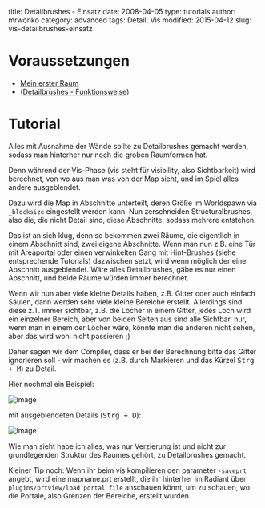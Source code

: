 ﻿title: Detailbrushes - Einsatz
date: 2008-04-05
type: tutorials
author: mrwonko
category: advanced
tags: Detail, Vis
modified: 2015-04-12
slug: vis-detailbrushes-einsatz

# Voraussetzungen

* [Mein erster Raum]({filename}brushwork-first-room.md)
* ([Detailbrushes - Funktionsweise]({filename}vis-detailbrushes-funktionsweise.md))

# Tutorial

Alles mit Ausnahme der Wände sollte zu Detailbrushes gemacht werden, sodass man hinterher nur noch die groben Raumformen hat.

Denn während der Vis-Phase (vis steht für visibility, also Sichtbarkeit) wird berechnet, von wo aus man was von der Map sieht, und im Spiel alles andere ausgeblendet.

Dazu wird die Map in Abschnitte unterteilt, deren Größe im Worldspawn via `_blocksize` eingestellt werden kann. Nun zerschneiden Structuralbrushes, also die, die nicht Detail sind, diese Abschnitte, sodass mehrere entstehen.

Das ist an sich klug, denn so bekommen zwei Räume, die eigentlich in einem Abschnitt sind, zwei eigene Abschnitte. Wenn man nun z.B. eine Tür mit Areaportal oder einen verwinkelten Gang mit Hint-Brushes (siehe entsprechende Tutorials) dazwischen setzt, wird wenn möglich der eine Abschnitt ausgeblendet. Wäre alles Detailbrushes, gäbe es nur einen Abschnitt, und beide Räume würden immer berechnet.

Wenn wir nun aber viele kleine Details haben, z.B. Gitter oder auch einfach Säulen, dann werden sehr viele kleine Bereiche erstellt. Allerdings sind diese z.T. immer sichtbar, z.B. die Löcher in einem Gitter, jedes Loch wird ein einzelner Bereich, aber von beiden Seiten aus sind alle Sichtbar. nur, wenn man in einem der Löcher wäre, könnte man die anderen nicht sehen, aber das wird wohl nicht passieren ;)

Daher sagen wir dem Compiler, dass er bei der Berechnung bitte das Gitter ignorieren soll - wir machen es (z.B. durch Markieren und das Kürzel <kbd>Strg + M</kbd>) zu Detail.

Hier nochmal ein Beispiel:

![image]({filename}vis-detailbrushes-einsatz-1.jpg)

mit ausgeblendeten Details (<kbd>Strg + D</kbd>):

![image]({filename}vis-detailbrushes-einsatz-2.jpg)

Wie man sieht habe ich alles, was nur Verzierung ist und nicht zur grundlegenden Struktur des Raumes gehört, zu Detailbrushes gemacht.


Kleiner Tip noch: Wenn ihr beim vis kompilieren den parameter `-saveprt` angebt, wird eine mapname.prt erstellt, die ihr hinterher im Radiant über `plugins/prtview/load portal file` anschauen könnt, um zu schauen, wo die Portale, also Grenzen der Bereiche, erstellt wurden.
